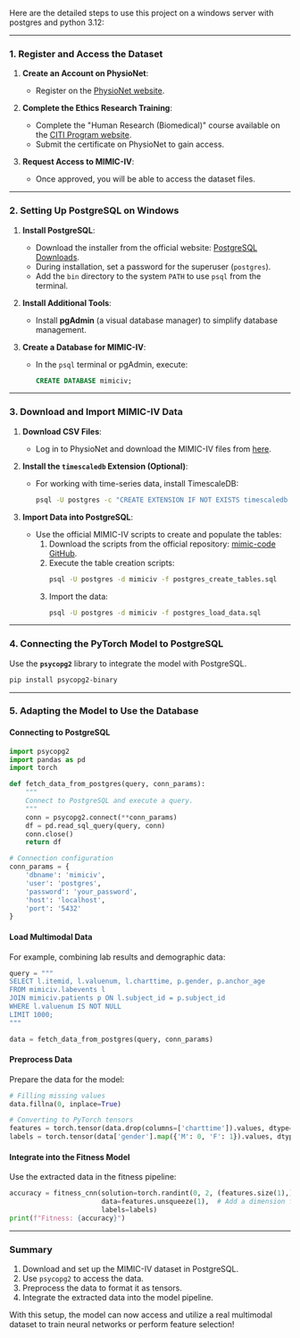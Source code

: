 Here are the detailed steps to use this project on a windows server with postgres and python 3.12:

---

### **1. Register and Access the Dataset**
1. **Create an Account on PhysioNet**:  
   - Register on the [PhysioNet website](https://physionet.org/).

2. **Complete the Ethics Research Training**:  
   - Complete the "Human Research (Biomedical)" course available on the [CITI Program website](https://www.citiprogram.org/).  
   - Submit the certificate on PhysioNet to gain access.

3. **Request Access to MIMIC-IV**:  
   - Once approved, you will be able to access the dataset files.

---

### **2. Setting Up PostgreSQL on Windows**
1. **Install PostgreSQL**:  
   - Download the installer from the official website: [PostgreSQL Downloads](https://www.postgresql.org/download/).  
   - During installation, set a password for the superuser (`postgres`).  
   - Add the `bin` directory to the system `PATH` to use `psql` from the terminal.

2. **Install Additional Tools**:  
   - Install **pgAdmin** (a visual database manager) to simplify database management.

3. **Create a Database for MIMIC-IV**:  
   - In the `psql` terminal or pgAdmin, execute:
     ```sql
     CREATE DATABASE mimiciv;
     ```

---

### **3. Download and Import MIMIC-IV Data**
1. **Download CSV Files**:  
   - Log in to PhysioNet and download the MIMIC-IV files from [here](https://physionet.org/content/mimiciv/).

2. **Install the `timescaledb` Extension (Optional)**:  
   - For working with time-series data, install TimescaleDB:
     ```bash
     psql -U postgres -c "CREATE EXTENSION IF NOT EXISTS timescaledb CASCADE;"
     ```

3. **Import Data into PostgreSQL**:  
   - Use the official MIMIC-IV scripts to create and populate the tables:
     1. Download the scripts from the official repository: [mimic-code GitHub](https://github.com/MIT-LCP/mimic-code).  
     2. Execute the table creation scripts:
        ```bash
        psql -U postgres -d mimiciv -f postgres_create_tables.sql
        ```
     3. Import the data:
        ```bash
        psql -U postgres -d mimiciv -f postgres_load_data.sql
        ```

---

### **4. Connecting the PyTorch Model to PostgreSQL**
Use the **`psycopg2`** library to integrate the model with PostgreSQL.

```bash
pip install psycopg2-binary
```

---

### **5. Adapting the Model to Use the Database**

#### **Connecting to PostgreSQL**
```python
import psycopg2
import pandas as pd
import torch

def fetch_data_from_postgres(query, conn_params):
    """
    Connect to PostgreSQL and execute a query.
    """
    conn = psycopg2.connect(**conn_params)
    df = pd.read_sql_query(query, conn)
    conn.close()
    return df

# Connection configuration
conn_params = {
    'dbname': 'mimiciv',
    'user': 'postgres',
    'password': 'your_password',
    'host': 'localhost',
    'port': '5432'
}
```

#### **Load Multimodal Data**
For example, combining lab results and demographic data:

```python
query = """
SELECT l.itemid, l.valuenum, l.charttime, p.gender, p.anchor_age
FROM mimiciv.labevents l
JOIN mimiciv.patients p ON l.subject_id = p.subject_id
WHERE l.valuenum IS NOT NULL
LIMIT 1000;
"""

data = fetch_data_from_postgres(query, conn_params)
```

#### **Preprocess Data**
Prepare the data for the model:
```python
# Filling missing values
data.fillna(0, inplace=True)

# Converting to PyTorch tensors
features = torch.tensor(data.drop(columns=['charttime']).values, dtype=torch.float32)
labels = torch.tensor(data['gender'].map({'M': 0, 'F': 1}).values, dtype=torch.long)
```

#### **Integrate into the Fitness Model**
Use the extracted data in the fitness pipeline:

```python
accuracy = fitness_cnn(solution=torch.randint(0, 2, (features.size(1),)),
                       data=features.unsqueeze(1),  # Add a dimension for CNN
                       labels=labels)
print(f"Fitness: {accuracy}")
```

---

### **Summary**
1. Download and set up the MIMIC-IV dataset in PostgreSQL.
2. Use `psycopg2` to access the data.
3. Preprocess the data to format it as tensors.
4. Integrate the extracted data into the model pipeline.

With this setup, the model can now access and utilize a real multimodal dataset to train neural networks or perform feature selection!